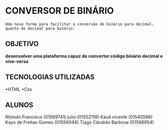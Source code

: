 # CONVERSOR DE BINÁRIO 

    Uma nova forma para facilitar a conversão de binário para decimal, quanto de decimal para binário.

## OBJETIVO 

  **desenvolver uma plataforma capaz de converter código binário decimal e vive-versa**

## TECNOLOGIAS UTILIZADAS 

•HTML
•Css

## ALUNOS 

Rômulo Francisco (01569741) 
julio (01552118)
 Kauã vicente (01540586)
 Kayo de Freitas Gomes (01556944) 
Tiago Cândido Barbosa (01566954)
 

